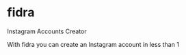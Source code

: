 # fidra
Instagram Accounts Creator 

With fidra you can create an Instagram account in less than 1 
